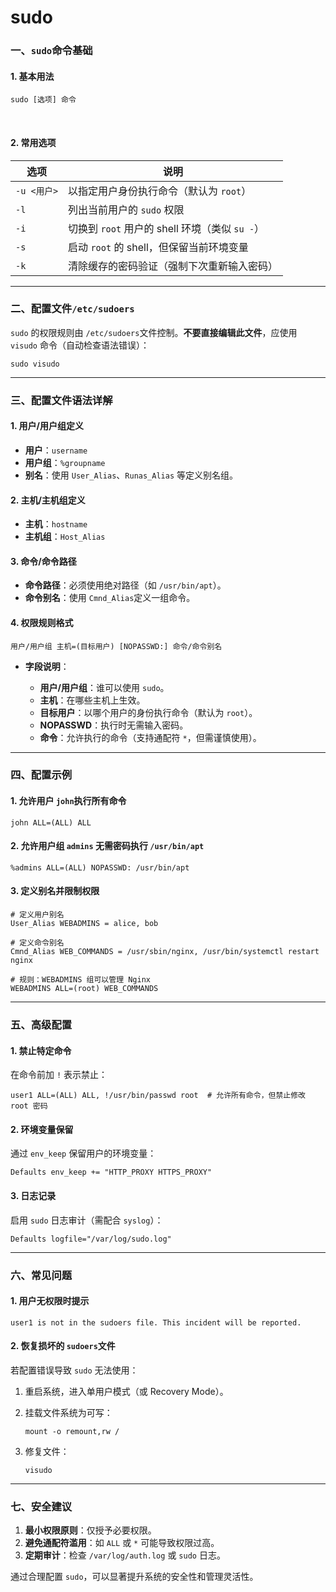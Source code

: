 # sudo

### **一、**​**​`sudo`​**​ **命令基础**

#### 1. 基本用法

```
sudo [选项] 命令
```

‍

#### 2. 常用选项

|选项|说明|
| ------| --------------------------------------------|
|​`-u <用户>`​|以指定用户身份执行命令（默认为 `root`​）|
|​`-l`​|列出当前用户的 `sudo`​ 权限|
|​`-i`​|切换到 `root`​ 用户的 shell 环境（类似 `su -`​）|
|​`-s`​|启动 `root`​ 的 shell，但保留当前环境变量|
|​`-k`​|清除缓存的密码验证（强制下次重新输入密码）|

---

### **二、配置文件**  **​`/etc/sudoers`​**​

​`sudo`​ 的权限规则由 `/etc/sudoers`​ 文件控制。**不要直接编辑此文件**，应使用 `visudo`​ 命令（自动检查语法错误）：

```
sudo visudo
```

---

### **三、配置文件语法详解**

#### 1. 用户/用户组定义

- **用户**：`username`​
- **用户组**：`%groupname`​
- **别名**：使用 `User_Alias`​、`Runas_Alias`​ 等定义别名组。

#### 2. 主机/主机组定义

- **主机**：`hostname`​
- **主机组**：`Host_Alias`​

#### 3. 命令/命令路径

- **命令路径**：必须使用绝对路径（如 `/usr/bin/apt`​）。
- **命令别名**：使用 `Cmnd_Alias`​ 定义一组命令。

#### 4. 权限规则格式

```
用户/用户组 主机=(目标用户) [NOPASSWD:] 命令/命令别名
```

- **字段说明**：

  - **用户/用户组**：谁可以使用 `sudo`​。
  - **主机**：在哪些主机上生效。
  - **目标用户**：以哪个用户的身份执行命令（默认为 `root`​）。
  - **NOPASSWD**：执行时无需输入密码。
  - **命令**：允许执行的命令（支持通配符 `*`​，但需谨慎使用）。

---

### **四、配置示例**

#### 1. 允许用户 `john`​ 执行所有命令

```
john ALL=(ALL) ALL
```

#### 2. 允许用户组 `admins`​ 无需密码执行 `/usr/bin/apt`​

```
%admins ALL=(ALL) NOPASSWD: /usr/bin/apt
```

#### 3. 定义别名并限制权限

```
# 定义用户别名
User_Alias WEBADMINS = alice, bob

# 定义命令别名
Cmnd_Alias WEB_COMMANDS = /usr/sbin/nginx, /usr/bin/systemctl restart nginx

# 规则：WEBADMINS 组可以管理 Nginx
WEBADMINS ALL=(root) WEB_COMMANDS
```

---

### **五、高级配置**

#### 1. 禁止特定命令

在命令前加 `!`​ 表示禁止：

```
user1 ALL=(ALL) ALL, !/usr/bin/passwd root  # 允许所有命令，但禁止修改 root 密码
```

#### 2. 环境变量保留

通过 `env_keep`​ 保留用户的环境变量：

```
Defaults env_keep += "HTTP_PROXY HTTPS_PROXY"
```

#### 3. 日志记录

启用 `sudo`​ 日志审计（需配合 `syslog`​）：

```
Defaults logfile="/var/log/sudo.log"
```

---

### **六、常见问题**

#### 1. 用户无权限时提示

```
user1 is not in the sudoers file. This incident will be reported.
```

#### 2. 恢复损坏的 `sudoers`​ 文件

若配置错误导致 `sudo`​ 无法使用：

1. 重启系统，进入单用户模式（或 Recovery Mode）。
2. 挂载文件系统为可写：  

    ```
    mount -o remount,rw /
    ```
3. 修复文件：  

    ```
    visudo
    ```

---

### **七、安全建议**

1. **最小权限原则**：仅授予必要权限。
2. **避免通配符滥用**：如 `ALL`​ 或 `*`​ 可能导致权限过高。
3. **定期审计**：检查 `/var/log/auth.log`​ 或 `sudo`​ 日志。

通过合理配置 `sudo`​，可以显著提升系统的安全性和管理灵活性。
